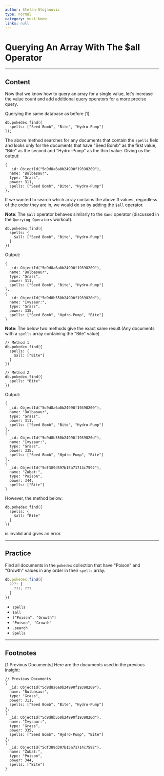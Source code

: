 ```yaml
---
author: Stefan-Stojanovic
type: normal
category: must-know
links: null
---
```


# Querying An Array With The $all Operator


---

## Content

Now that we know how to query an array for a single value, let's increase the value count and add additional query operators for a more precise query.

Querying the same database as before [1].

```plain-text
db.pokedex.find({
  spells: ["Seed Bomb", "Bite", "Hydro-Pump"]
});
```

The above method searches for any documents that contain the `spells` field and looks only for the documents that have "Seed Bomb" as the first value, "Bite" as the second and "Hydro-Pump" as the third value. Giving us the output:

```plain-text
{
  _id: ObjectId("5d9d8a6a0b24990f19398209"),
  name: "Bulbasaur",
  type: "Grass",
  power: 311,
  spells: ["Seed Bomb", "Bite", "Hydro-Pump"]
},
```

If we wanted to search which array contains the above 3 values, regardless of the order they are in, we would do so by adding the `$all` operator. 

**Note:** The `$all` operator behaves similarly to the `$and` operator (discussed in the `Querying Operators` workout).

```plain-text
db.pokedex.find({
  spells: {
    $all: ["Seed Bomb", "Bite", "Hydro-Pump"]
  }
})
```

Output:

```plain-text
{
  _id: ObjectId("5d9d8a6a0b24990f19398209"),
  name: "Bulbasaur",
  type: "Grass",
  power: 311,
  spells: ["Seed Bomb", "Bite", "Hydro-Pump"]
},
{
  _id: ObjectId("5d9d8b550b24990f1939820d"),
  name: "Ivysaur:",
  type: "Grass",
  power: 335,
  spells: ["Seed Bomb", "Hydro-Pump", "Bite"]
}
```

**Note:** The below two methods give the exact same result.(Any documents with a `spells` array containing the "Bite" value)

```plain-text
// Method 1
db.pokedex.find({
  spells: {
    $all: ["Bite"]
  }
})

// Method 2
db.pokedex.find({ 
  spells: "Bite" 
})
```

Output:

```plain-text
{
  _id: ObjectId("5d9d8a6a0b24990f19398209"),
  name: "Bulbasaur",
  type: "Grass",
  power: 311,
  spells: ["Seed Bomb", "Bite", "Hydro-Pump"]
},
{
  _id: ObjectId("5d9d8b550b24990f1939820d"),
  name: "Ivysaur:",
  type: "Grass",
  power: 335,
  spells: ["Seed Bomb", "Hydro-Pump", "Bite"]
},
{
  _id: ObjectId("5df389d397b15a71714c7592"),
  name: "Zubat:",
  type: "Poison",
  power: 344,
  spells: ["Bite"]
}
```

However, the method below:

```plain-text
db.pokedex.find({
  spells: {
    $all: "Bite"
  }
})
```

is invalid and gives an error.


---

## Practice

Find all documents in the `pokedex` collection that have "Poison" and "Growth" values in any order in their `spells` array.

```javascript
db.pokedex.find({
  ???: {
    ???: ???
  }
})
```

- `spells`
- `$all`
- `["Poison", "Growth"]`
- `"Poison", "Growth"`
- `.search`
- `Spells`


---

## Footnotes

[1:Previous Documents]
Here are the documents used in the previous insight:

```plain-text
// Previous Documents
{
  _id: ObjectId("5d9d8a6a0b24990f19398209"),
  name: "Bulbasaur",
  type: "Grass",
  power: 311,
  spells: ["Seed Bomb", "Bite", "Hydro-Pump"]
},
{
  _id: ObjectId("5d9d8b550b24990f1939820d"),
  name: "Ivysaur:",
  type: "Grass",
  power: 335,
  spells: ["Seed Bomb", "Hydro-Pump", "Bite"]
},
{
  _id: ObjectId("5df389d397b15a71714c7592"),
  name: "Zubat:",
  type: "Poison",
  power: 344,
  spells: ["Bite"]
}
```
 
